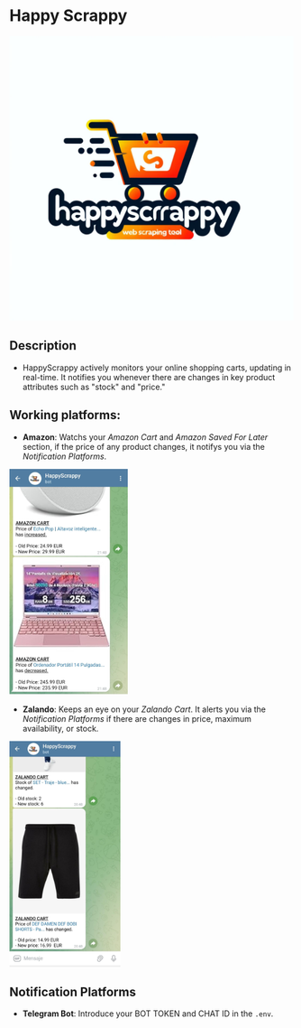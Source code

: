 # Happy Scrappy 

![Logo](./assets/logo.png)


## Description
- HappyScrappy actively monitors your online shopping carts, updating in real-time. It notifies you whenever there are changes in key product attributes such as "stock" and "price."

## Working platforms:
- **Amazon**: Watchs your *Amazon Cart* and *Amazon Saved For Later* section, if the price of any product changes, it notifys you via the *Notification Platforms*.
<img src="./assets/amazonMessage.jpeg" width="auto" height="400">

- **Zalando**: Keeps an eye on your *Zalando Cart*. It alerts you via the *Notification Platforms* if there are changes in price, maximum availability, or stock.
<img src="./assets/zalandoMessage.jpeg" width="auto" height="400">





## Notification Platforms
- **Telegram Bot**: Introduce your BOT TOKEN and CHAT ID in the `.env`.



  



